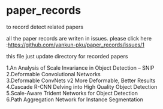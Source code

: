 # paper_records
to record detect related papers 

all the paper records are writen in issues. 
please click here :https://github.com/yankun-pku/paper_records/issues/1

this file just update directory for recorded papers 

1.An Analysis of Scale Invariance in Object Detection – SNIP  
2.Deformable Convolutional Networks  
3.Deformable ConvNets v2 More Deformable, Better Results  
4.Cascade R-CNN Delving into High Quality Object Detection  
5.Scale-Aware Trident Networks for Object Detection  
6.Path Aggregation Network for Instance Segmentation  
